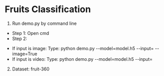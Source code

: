 # Fruits Classification
1. Run demo.py by command line<br>
  - Step 1: Open cmd <br>
  - Step 2:
   + If input is image:
    Type: python demo.py --model=model.h5 --input=<path to image> --image=True
   + If input is video:
    Type: python demo.py --model=model.h5 --input=<path to video>
2. Dataset: fruit-360
